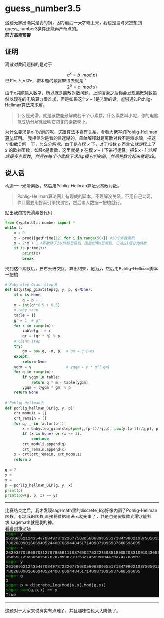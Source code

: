 # guess_number3.5
这题无解出确实是我的锅，因为最后一天才端上来，我也是当时突然想到guess_number3条件还能再严苛点的。  
**前方高能预警**  
## 证明

离散对数问题指的是对于<div align="center">
$a^{x} = b \ (mod \ p)$</div>
已知$a,b,p求x$，把本题的数据带进去就是：<div align="center">
$2^{p} =  c \ (mod \ x)$</div>
由于$x$只能输入数字，所以就是离散对数问题，上网搜索之后你会发现离散对数虽然以现在的电脑算力很难求，但是如果这个$x-1$是光滑的话，能够通过Pohlig-Hellman算法来求解。  
> 什么是光滑，就是该数能分解成若干个小素数，什么素数叫小呢，你的电脑能成功分解就证明它包含的素数够小。  

为什么要求是x-1光滑的呢，这跟算法本身有关系，看看大佬写的[Pohlig-Hellman算法](https://lazzzaro.github.io/2020/05/07/crypto-%E7%A6%BB%E6%95%A3%E5%AF%B9%E6%95%B0/#Pohlig-Hellman%E7%AE%97%E6%B3%95)证明。
我相信你是看的很迷糊的，简单解释就是离散对数不是难求嘛，把这个指数分解一下，怎么分解呢，由于是在模 $x$ 下，对于指数 $p$ 而言它就是模上了 $x$ 的欧拉函数，如果$x$是素数，这里就是 $p$ 在模 $x - 1$ 下进行运算。把$ x - 1 $分解成很多小素数，然后在每个小素数下求出$p$模它们的值，然后把数合起来就是$p$。 

## 说人话
构造一个光滑素数，然后用Pohlig-Hellman算法求离散对数。


> Pohlig-Hellman算法网上有现成的脚本，不理解没关系，不用自己实现，你只需要用搜索引擎找到它，然后输入数据一把梭就行。 

贴出我的找光滑素数代码
```python
from Crypto.Util.number import *
while 1:
    x = 0
    x = prod([getPrime(12) for i in range(50)]) #50个素数乘积
    x = 2*x + 1 #素数除了2以外都是奇数，因此如果x是素数，它减去1后必为偶数
    if is_prime(x):
        print(x)
        break
```
找到这个素数后，把它丢进交互，算出结果，记为$y$，然后用Pohlig-Hellman脚本一把梭
```python
# Baby-step Giant-step法
def babystep_giantstep(g, y, p, q=None):
    if q is None:
        q = p - 1
    m = int(q**0.5 + 0.5)
    # Baby step
    table = {}
    gr = 1  # g^r
    for r in range(m):
        table[gr] = r
        gr = (gr * g) % p
    # Giant step
    try:
        gm = pow(g, -m, p)  # gm = g^{-m}
    except:
        return None
    ygqm = y                # ygqm = y * g^{-qm}
    for q in range(m):
        if ygqm in table:
            return q * m + table[ygqm]
        ygqm = (ygqm * gm) % p
    return None

# Pohlig–Hellman法
def pohlig_hellman_DLP(g, y, p):
    crt_moduli = []
    crt_remain = []
    for q, _ in factor(p-1):
        x = babystep_giantstep(pow(g,(p-1)//q,p), pow(y,(p-1)//q,p), p, q)
        if (x is None) or (x <= 1):
            continue
        crt_moduli.append(q)
        crt_remain.append(x)
    x = crt(crt_remain, crt_moduli)
    return x

g = 2
y = 
x = 
p = pohlig_hellman_DLP(g, y, x)
print(p)
print(pow(g, p, x) == y)
```

---
比赛结束之后，我才发现sagemath里的discrete_log好像内置了Pohlig-Hellman函数，有现成的函数,直接将数据输进去就完事了，但是也是要模数光滑才能秒求,sagemath就是我的神。  
看看封神现场  
![alt text](./images/162.png)  

---
这题对于大家来说确实有点难了，并且趣味性也大大降低了。
